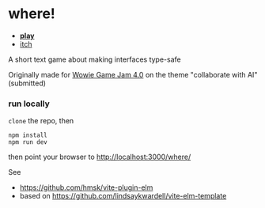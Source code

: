 # where!

- **[play](https://lue-bird.github.io/where/play)**
- [itch](https://lue-bird.itch.io/where/)

A short text game about making interfaces type-safe

Originally made for [Wowie Game Jam 4.0](https://itch.io/jam/wowie-jam-4)
on the theme "collaborate with AI"
(submitted)

### run locally

`clone` the repo, then
```
npm install
npm run dev
```
then point your browser to <http://localhost:3000/where/>

See
  - <https://github.com/hmsk/vite-plugin-elm>
  - based on <https://github.com/lindsaykwardell/vite-elm-template>
